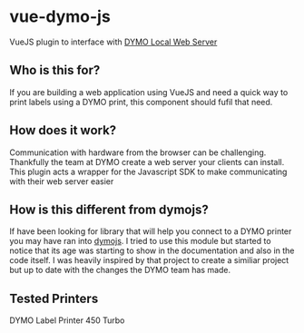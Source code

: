 # vue-dymo-js
VueJS plugin to interface with [DYMO Local Web Server](https://developers.dymo.com/)

## Who is this for?
If you are building a web application using VueJS and need a quick way to print labels using a
DYMO print, this component should fufil that need.

## How does it work?
Communication with hardware from the browser can be challenging. Thankfully the team at DYMO create a web server
your clients can install. This plugin acts a wrapper for the Javascript SDK to make communicating with their web server
easier

## How is this different from dymojs?
If have been looking for library that will help you connect to a DYMO printer you may have ran into [dymojs](https://github.com/dsandor/dymojs). I tried to use this module but started to notice that its age was starting to show in the documentation and also in the code itself. I was heavily inspired by that project to create a similiar project but up to date with the changes the DYMO team  has made.

## Tested Printers
DYMO Label Printer 450 Turbo



